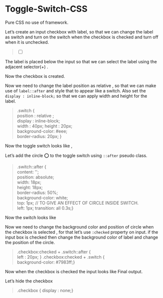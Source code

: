 # Toggle-Switch-CSS
Pure CSS no use of framework.

Let’s create an input checkbox with label, so that we can change the label as switch and turn on the switch when the checkbox is checked and turn off when it is unchecked.

> <input type="checkbox" id="toggle" class="checkbox" />
> <label for="toggle" class="switch"></label>

The label is placed below the input so that we can select the label using the adjacent selector(+) .

Now the checkbox is created.

Now we need to change the label position as relative , so that we can make use of `label::after` and style that to appear like a switch. Also set the `display : inline-block;` so that we can apply width and height for the label.

> .switch {    
> position : relative ;   
> display : inline-block;   
> width : 40px;
> height : 20px;   
> background-color: #eee;   
> border-radius: 20px; }

Now the toggle switch looks like ,

Let’s add the circle ⭕️ to the toggle switch using `::after` pseudo class.

>  .switch::after {  
>  content: '';  
>  position: absolute;  
>  width: 18px;  
>  height: 18px;  
>  border-radius: 50%;  
>  background-color: white;  
>  top: 1px; // TO GIVE AN EFFECT OF CIRCLE INSIDE SWITCH.  
>  left: 1px;  transition: all 0.3s;}

Now the switch looks like

Now we need to change the background color and position of circle when the checkbox is selected , for that let’s use `:checked` property on input. if the input box is checked then change the background color of label and change the position of the circle.

> .checkbox:checked + .switch::after {  
> left : 20px; }
> .checkbox:checked + .switch {  
> background-color: #7983ff;}

Now when the checkbox is checked the input looks like
Final output.

Let’s hide the checkbox

> .checkbox { 
> display : none;}
